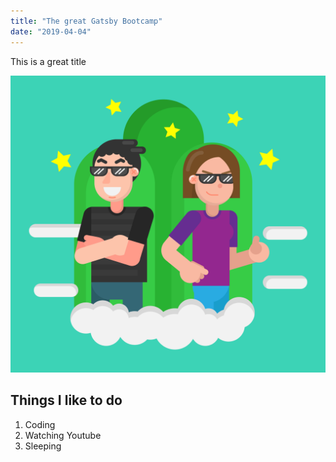 ```yaml
---
title: "The great Gatsby Bootcamp"
date: "2019-04-04"
---
```


This is a great title

![Illustration](./illustration.png)

## Things I like to do

1. Coding
2. Watching Youtube
3. Sleeping